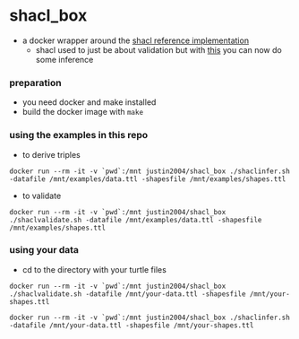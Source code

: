 # shacl_box

- a docker wrapper around the [shacl reference implementation](https://github.com/TopQuadrant/shacl)
    - shacl used to just be about validation but with [this](https://w3c.github.io/shacl/shacl-af/) you can now do some inference


### preparation

- you need docker and make installed 
- build the docker image with `make`

### using the examples in this repo

- to derive triples
```
docker run --rm -it -v `pwd`:/mnt justin2004/shacl_box ./shaclinfer.sh -datafile /mnt/examples/data.ttl -shapesfile /mnt/examples/shapes.ttl
```

- to validate
```
docker run --rm -it -v `pwd`:/mnt justin2004/shacl_box ./shaclvalidate.sh -datafile /mnt/examples/data.ttl -shapesfile /mnt/examples/shapes.ttl
```


### using your data

- cd to the directory with your turtle files

```
docker run --rm -it -v `pwd`:/mnt justin2004/shacl_box ./shaclvalidate.sh -datafile /mnt/your-data.ttl -shapesfile /mnt/your-shapes.ttl
```

```
docker run --rm -it -v `pwd`:/mnt justin2004/shacl_box ./shaclinfer.sh -datafile /mnt/your-data.ttl -shapesfile /mnt/your-shapes.ttl
```
